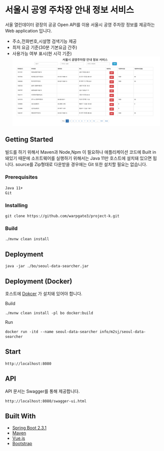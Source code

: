 # 서울시 공영 주차장 안내 정보 서비스 
서울 열린데이터 광장의 공공 Open API를 이용 서울시 공영 주차장 정보를 제공하는 Web application 입니다.
- 주소,전화번호,시설명 검색기능 제공 
- 최저 요금 기준(30분 기본요금 간주)
- 사용가능 여부 표시(현 시각 기준)
<kbd><img src='screenshot.png'></kbd><br />

## Getting Started
빌드를 하기 위해서 Maven과 Node,Npm 이 필요하나 애플리케이션 코드에 Built in 
돼있기 때문에 소프트웨어를 실행하기 위해서는 Java 11만 호스트에 설치돼 있으면 됩니다. 
source를 Zip형태로 다운받을 경우에는 Git 또한 설치할 필요는 없습니다.
### Prerequisites

```
Java 11+
Git
```

### Installing

```
git clone https://github.com/warpgate3/project-k.git
```

### Build

```
./mvnw clean install
```

## Deployment
```
java -jar ./bo/seoul-data-searcher.jar
```

## Deployment (Docker)
호스트에 [Dokcer](https://docs.docker.com/get-docker/) 가 설치돼 있어야 합니다. 

Build 
```
./mvnw clean install -pl bo docker:build
```
Run
```
docker run -itd --name seoul-data-searcher info/m2sj/seoul-data-searcher 
```

## Start
```
http://localhost:8080
```
## API
API 문서는 Swagger를 통해 제공합니다.
```
http://localhost:8080/swagger-ui.html
```
## Built With

* [Spring Boot 2.3.1](https://spring.io/projects/spring-boot) 
* [Maven](https://maven.apache.org/) 
* [Vue.js](https://vuejs.org/)
* [Bootstrap](https://getbootstrap.com/)
